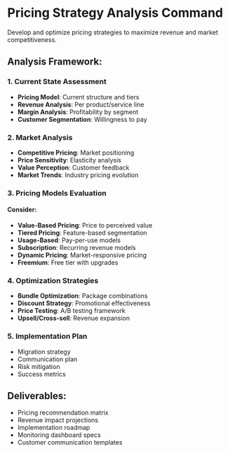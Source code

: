 # Pricing Strategy Analysis Command

Develop and optimize pricing strategies to maximize revenue and market competitiveness.

## Analysis Framework:

### 1. Current State Assessment
- **Pricing Model**: Current structure and tiers
- **Revenue Analysis**: Per product/service line
- **Margin Analysis**: Profitability by segment
- **Customer Segmentation**: Willingness to pay

### 2. Market Analysis
- **Competitive Pricing**: Market positioning
- **Price Sensitivity**: Elasticity analysis
- **Value Perception**: Customer feedback
- **Market Trends**: Industry pricing evolution

### 3. Pricing Models Evaluation

#### Consider:
- **Value-Based Pricing**: Price to perceived value
- **Tiered Pricing**: Feature-based segmentation
- **Usage-Based**: Pay-per-use models
- **Subscription**: Recurring revenue models
- **Dynamic Pricing**: Market-responsive pricing
- **Freemium**: Free tier with upgrades

### 4. Optimization Strategies
- **Bundle Optimization**: Package combinations
- **Discount Strategy**: Promotional effectiveness
- **Price Testing**: A/B testing framework
- **Upsell/Cross-sell**: Revenue expansion

### 5. Implementation Plan
- Migration strategy
- Communication plan
- Risk mitigation
- Success metrics

## Deliverables:
- Pricing recommendation matrix
- Revenue impact projections
- Implementation roadmap
- Monitoring dashboard specs
- Customer communication templates